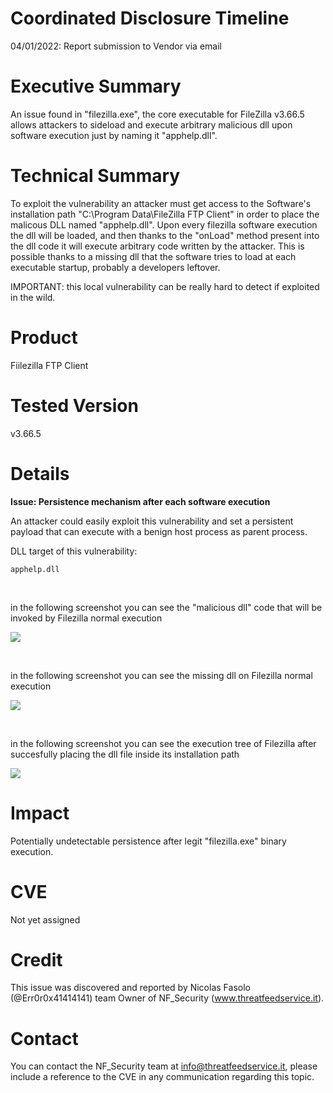 # Coordinated Disclosure Timeline
04/01/2022: Report submission to Vendor via email<br>


# Executive Summary
An issue found in "filezilla.exe", the core executable for FileZilla v3.66.5 allows attackers to sideload and execute arbitrary malicious dll upon software execution just by naming it "apphelp.dll".

# Technical Summary
To exploit the vulnerability an attacker must get access to the Software's installation path "C:\Program Data\FileZilla FTP Client\" in order to place the malicous DLL named "apphelp.dll".
Upon every filezilla software execution the dll will be loaded, and then thanks to the "onLoad" method present into the dll code it will execute arbitrary code written by the attacker.
This is possible thanks to a missing dll that the software tries to load at each executable startup, probably a developers leftover.



IMPORTANT: this local vulnerability can be really hard to detect if exploited in the wild.

# Product
Fiilezilla FTP Client

# Tested Version
v3.66.5

# Details
<b> Issue: Persistence mechanism after each software execution </b>

An attacker could easily exploit this vulnerability and set a persistent payload that can execute with a benign host process as parent process.
<br>

DLL target of this vulnerability:

```
apphelp.dll
```

<br>

in the following screenshot you can see the "malicious dll" code that will be invoked by Filezilla normal execution
<br>

![](https://i.imgur.com/FpFVQtM.jpg)

<br>

in the following screenshot you can see the missing dll on Filezilla normal execution
<br>

![](https://i.imgur.com/S6KLFjD.png)

<br>

in the following screenshot you can see the execution tree of Filezilla after succesfully placing the dll file inside its installation path
<br>

![](https://i.imgur.com/KwpNPZN.png)


# Impact
Potentially undetectable persistence after legit "filezilla.exe" binary execution.

# CVE
Not yet assigned

# Credit
This issue was discovered and reported by Nicolas Fasolo (@Err0r0x41414141) team Owner of NF_Security (www.threatfeedservice.it).

# Contact
You can contact the NF_Security team at info@threatfeedservice.it, please include a reference to the CVE in any communication regarding this topic.
